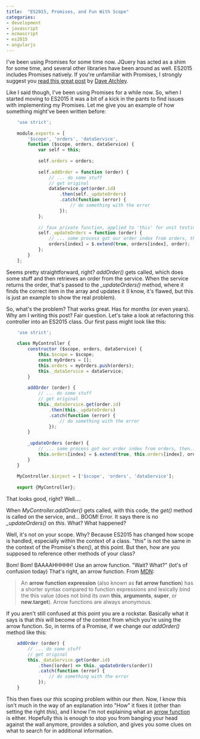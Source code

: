 ```yaml
---
title:  "ES2015, Promises, and Fun With Scope"
categories: 
- development 
- javascript
- ecmascript
- es2015
- angularjs
---
```


I've been using Promises for some time now. JQuery has acted as a shim for some time, and several other libraries
have been around as well. ES2015 includes Promises natively. If you're unfamiliar with Promises, I strongly
suggest you [read this great post](http://www.datchley.name/es6-promises/) by
[Dave Atchley](http://www.datchley.name).

Like I said though, I've been using Promises for a while now. So, when I started moving to ES2015 it was a bit
of a kick in the pants to find issues with implementing my Promises. Let me give you an example of how something
might've been written before:

```js
	'use strict';
	
	module.exports = [
		'$scope', 'orders', 'dataService',
		function ($scope, orders, dataService) {
			var self = this;
			
			self.orders = orders;
			
			self.addOrder = function (order) {
				// ... do some stuff
				// get original
				dataService.get(order.id)
					.then(self._updateOrders)
					.catch(function (error) {
						// do something with the error
					});
			};
			
			// faux private function, applied to 'this' for unit testing
			self._updateOrders = function (order) {
				// ... some process got our order index from orders, then...
				orders[index] = $.extend(true, orders[index], order);
			};
		}
	];
```

Seems pretty straightforward, right? *addOrder()* gets called, which does some stuff and then retrieves
an order from the service. When the service returns the order, that's passed to the *_updateOrders()* method,
where it finds the correct item in the array and updates it (I know, it's flawed, but this is just an example to
show the real problem).

So, what's the problem? That works great. Has for months (or even years). Why am I writing this post? Fair
question. Let's take a look at refactoring this controller into an ES2015 class. Our first pass might look like
this:

```js
	'use strict';
	
	class MyController {
		constructor ($scope, orders, dataService) {
			this.$scope = $scope;
			const myOrders = [];
			this.orders = myOrders.push(orders);
			this._dataService = dataService;
		}
		
		addOrder (order) {
			// ... do some stuff
			// get original
			this._dataService.get(order.id)
				.then(this._updateOrders)
				.catch(function (error) {
					// do something with the error
				});
		}
		
		_updateOrders (order) {
			// ... some process got our order index from orders, then...
			this.orders[index] = $.extend(true, this.orders[index], order);
		}
	}
	
	MyController.$inject = ['$scope', 'orders', 'dataService'];
	
	export {MyController};
```

That looks good, right? Well....

When *MyController.addOrder()* gets called, with this code, the *get()* method is called on the
service, and... BOOM! Error. It says there is no *_updateOrders()* on *this*. What? What happened?

Well, it's not on your scope. Why? Because ES2015 has changed how scope is handled, especially within the context
of a class. "this" is not the same in the context of the Promise's *then()*, at this point. But then, how 
are you supposed to reference other methods of your class?

Bom! Bom! BAAAAHHHHH! Use an arrow function. "Wait? What?" (lot's of confusion today) That's right, an arrow
function. From [MDN](https://developer.mozilla.org/en-US/docs/Web/JavaScript/Reference/Functions/Arrow_functions):

<blockquote class="altBQ">
	An <strong>arrow function expression</strong> (also known as <strong>fat arrow function</strong>) has a shorter
	syntax compared to function expressions and lexically bind the this value (does not bind its own <strong>this</strong>,
	<strong>arguments</strong>, <strong>super</strong>, or <strong>new.target</strong>). Arrow functions are always anonymous.
</blockquote>

If you aren't still confused at this point you are a rockstar. Basically what it says is that *this* will
become of the context from which you're using the arrow function. So, in terms of a Promise, if we change our
*addOrder()* method like this:

```js
	addOrder (order) {
		// ... do some stuff
		// get original
		this._dataService.get(order.id)
			.then((order) => this._updateOrders(order))
			.catch(function (error) {
				// do something with the error
			});
	}
```

This then fixes our *this* scoping problem within our *then*. Now, I know this isn't much in the 
way of an explanation into "How" it fixes it (other than setting the right *this*), and I know I'm not 
explaining what an [arrow function](https://developer.mozilla.org/en-US/docs/Web/JavaScript/Reference/Functions/Arrow_functions) is either. Hopefully this is enough to stop you from banging your head against
the wall anymore, provides a solution, and gives you some clues on what to search for in additional information.